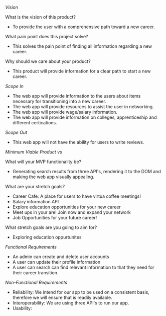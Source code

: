 *Vision*

What is the vision of this product?
- To provide the user with a comprehensive path toward a new career.

What pain point does this project solve?
- This solves the pain point of finding all information regarding a new career.

Why should we care about your product?
- This product will provide information for a clear path to start a new career.


*Scope In*

- The web app will provide information to the users about items necessary for transitioning into a new career.
- The web app will provide resources to assist the user in networking.
- The web app will provide wage/salary information.
- The web app will provide information on colleges, apprenticeship and different certications.


*Scope Out*

- This web app will not have the ability for users to write reviews.


*Minimum Viable Product vs*

What will your MVP functionality be?

- Generating search results from three API's, rendering it to the DOM and making the web app visually appealing. 

What are your stretch goals?

- Career Cafe: A place for users to have virtua coffee meetings!
- Salary information API
- Explore education opportunities for your new career
- Meet ups in your are! Join now and expand your network
- Job Opportunities for your future career!

What stretch goals are you going to aim for?

- Exploring education oppurtunites

*Functional Requirements*

- An admin can create and delete user accounts
- A user can update their profile information
- A user can search can find relevant information to that they need for their career transition.


*Non-Functional Requirements* 

- Reliability: We intend for our app to be used on a consistent basis, therefore we will ensure that is readily available. 
- Interoperability: We are using three API's to run our app.
- Usability: 
